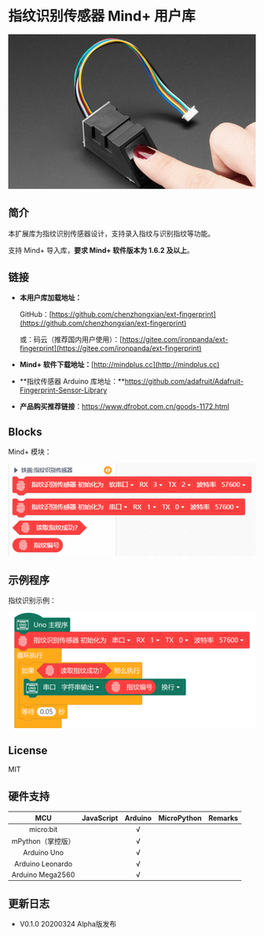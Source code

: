 # 指纹识别传感器 Mind+ 用户库

![](./arduinoC/_images/featured.png)

## 简介

本扩展库为指纹识别传感器设计，支持录入指纹与识别指纹等功能。

支持 Mind+ 导入库，**要求 Mind+ 软件版本为 1.6.2 及以上**。

## 链接

- **本用户库加载地址：**

  GitHub：[https://github.com/chenzhongxian/ext-fingerprint](https://github.com/chenzhongxian/ext-fingerprint)

  或：码云（推荐国内用户使用）：[https://gitee.com/ironpanda/ext-fingerprint](https://gitee.com/ironpanda/ext-fingerprint) 

- **Mind+ 软件下载地址：**[http://mindplus.cc](http://mindplus.cc)

- **指纹传感器 Arduino 库地址：**https://github.com/adafruit/Adafruit-Fingerprint-Sensor-Library

- **产品购买推荐链接**：https://www.dfrobot.com.cn/goods-1172.html

## Blocks

Mind+ 模块：

![](./arduinoC/_images/block.png)

## 示例程序

指纹识别示例：

![](./arduinoC/_images/example.png)

## License

MIT

## 硬件支持

MCU                | JavaScript    | Arduino   | MicroPython    | Remarks
:----------------: | :----------: | :----------: | :---------: | :---:
micro:bit        |             |       √       |             | 
mPython（掌控版）        |             |        √      |             | 
Arduino Uno    |             |        √      |             | 
Arduino Leonardo | | √ | | 
Arduino Mega2560 | | √ | | 

## 更新日志

- V0.1.0 20200324 Alpha版发布

